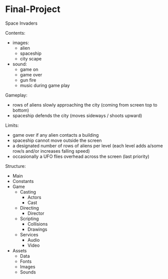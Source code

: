 # Final-Project

Space Invaders

Contents: 
- images:
    - alien
    - spaceship
    - city scape
- sound:
    - game on
    - game over
    - gun fire
    - music during game play

Gameplay:
- rows of aliens slowly approaching the city (coming from screen top to bottom)
- spaceship defends the city (moves sideways / shoots upward)

Limits:
- game over if any alien contacts a building
- spaceship cannot move outside the screen
- a designated number of rows of aliens per level (each level adds a/some row/s and/or increases falling speed)
- occasionally a UFO flies overhead across the screen (last priority)

Structure:
- Main
- Constants
- Game
    - Casting
        - Actors
        - Cast
    - Directing
        - Director
    - Scripting
        - Collisions
        - Drawings
    - Services
        - Audio
        - Video
- Assets
    - Data
    - Fonts
    - Images
    - Sounds